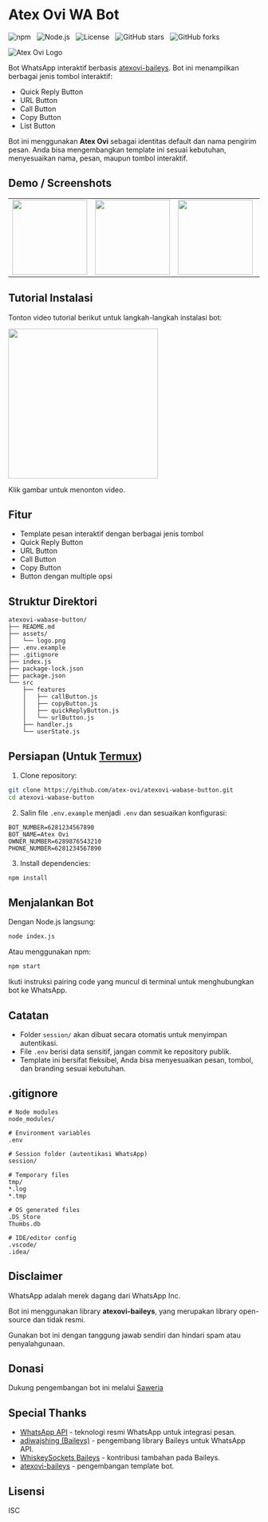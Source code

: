 # Atex Ovi WA Bot

![npm](https://img.shields.io/npm/v/atexovi-baileys?color=brightgreen) &nbsp;
![Node.js](https://img.shields.io/badge/Node.js->=20-blue) &nbsp;
![License](https://img.shields.io/npm/l/atexovi-baileys?color=yellow) &nbsp;
![GitHub stars](https://img.shields.io/github/stars/atex-ovi/atexovi-baileys?style=social&color=blue) &nbsp;
![GitHub forks](https://img.shields.io/github/forks/atex-ovi/atexovi-baileys?style=social&color=blue)

![Atex Ovi Logo](https://raw.githubusercontent.com/atex-ovi/atex-logo-npm/main/atex-npm.jpg)

Bot WhatsApp interaktif berbasis [atexovi-baileys](https://www.npmjs.com/package/atexovi-baileys). Bot ini menampilkan berbagai jenis tombol interaktif:

* Quick Reply Button
* URL Button
* Call Button
* Copy Button
* List Button

Bot ini menggunakan **Atex Ovi** sebagai identitas default dan nama pengirim pesan.
Anda bisa mengembangkan template ini sesuai kebutuhan, menyesuaikan nama, pesan, maupun tombol interaktif.

## Demo / Screenshots

<table>
  <tr>
    <td><img src="https://raw.githubusercontent.com/atex-ovi/demo-button/main/list-button.jpg" width="150"></td>
    <td><img src="https://raw.githubusercontent.com/atex-ovi/demo-button/main/url-button.jpg" width="150"></td>
    <td><img src="https://raw.githubusercontent.com/atex-ovi/demo-button/main/call-button.jpg" width="150"></td>
    <td><img src="https://raw.githubusercontent.com/atex-ovi/demo-button/main/quick-reply-button.jpg" width="150"></td>
    <td><img src="https://raw.githubusercontent.com/atex-ovi/demo-button/main/copy-button.jpg" width="150"></td>
  </tr>
</table>

## Tutorial Instalasi

Tonton video tutorial berikut untuk langkah-langkah instalasi bot:

<a href="https://www.facebook.com/share/v/19eLYV7MKC/">
  <img src="https://raw.githubusercontent.com/atex-ovi/thumb-fb/main/thumbnail-fb.jpg" width="300"/>
</a>

Klik gambar untuk menonton video.

## Fitur

* Template pesan interaktif dengan berbagai jenis tombol
* Quick Reply Button
* URL Button
* Call Button
* Copy Button
* Button dengan multiple opsi

## Struktur Direktori

```
atexovi-wabase-button/
├── README.md
├── assets/
│   └── logo.png
├── .env.example
├── .gitignore
├── index.js
├── package-lock.json
├── package.json
└── src
    ├── features
    │   ├── callButton.js
    │   ├── copyButton.js
    │   ├── quickReplyButton.js
    │   └── urlButton.js
    ├── handler.js
    └── userState.js
```

## Persiapan (Untuk [Termux](https://termux.com/))

1. Clone repository:

```bash
git clone https://github.com/atex-ovi/atexovi-wabase-button.git
cd atexovi-wabase-button
```

2. Salin file `.env.example` menjadi `.env` dan sesuaikan konfigurasi:

```env
BOT_NUMBER=6281234567890
BOT_NAME=Atex Ovi
OWNER_NUMBER=6289876543210
PHONE_NUMBER=6281234567890
```

3. Install dependencies:

```bash
npm install
```

## Menjalankan Bot

Dengan Node.js langsung:

```bash
node index.js
```
Atau menggunakan npm:

```bash
npm start
```

Ikuti instruksi pairing code yang muncul di terminal untuk menghubungkan bot ke WhatsApp.

## Catatan

* Folder `session/` akan dibuat secara otomatis untuk menyimpan autentikasi.
* File `.env` berisi data sensitif, jangan commit ke repository publik.
* Template ini bersifat fleksibel, Anda bisa menyesuaikan pesan, tombol, dan branding sesuai kebutuhan.

## .gitignore

```
# Node modules
node_modules/

# Environment variables
.env

# Session folder (autentikasi WhatsApp)
session/

# Temporary files
tmp/
*.log
*.tmp

# OS generated files
.DS_Store
Thumbs.db

# IDE/editor config
.vscode/
.idea/
```

## Disclaimer

WhatsApp adalah merek dagang dari WhatsApp Inc.

Bot ini menggunakan library **atexovi-baileys**, yang merupakan library open-source dan tidak resmi.


Gunakan bot ini dengan tanggung jawab sendiri dan hindari spam atau penyalahgunaan.


## Donasi
Dukung pengembangan bot ini melalui [Saweria](https://saweria.co/atexovi)

## Special Thanks
- [WhatsApp API](https://www.whatsapp.com) - teknologi resmi WhatsApp untuk integrasi pesan.
- [adiwajshing (Baileys)](https://github.com/adiwajshing) - pengembang library Baileys untuk WhatsApp API.
- [WhiskeySockets Baileys](https://github.com/WhiskeySockets) - kontribusi tambahan pada Baileys.
- [atexovi-baileys](https://www.npmjs.com/package/atexovi-baileys) - pengembangan template bot.


## Lisensi

ISC

